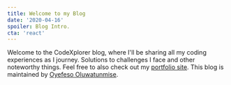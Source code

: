 ```yaml
---
title: Welcome to my Blog
date: '2020-04-16'
spoiler: Blog Intro.
cta: 'react'
---
```


Welcome to the CodeXplorer blog, where I'll be sharing all my coding experiences as I journey.
Solutions to challenges I face and other noteworthy things.
Feel free to also check out my [portfolio site](https://blacpanda.herokuapp.com).
This blog is maintained by [Oyefeso Oluwatunmise](https://www.twitter.com/oyefesotunmise).